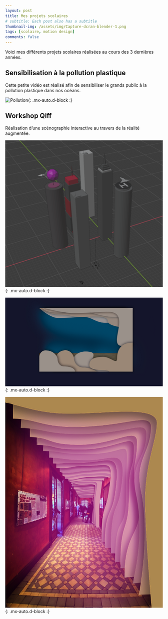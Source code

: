 ```yaml
---
layout: post
title: Mes projets scolaires
# subtitle: Each post also has a subtitle
thumbnail-img: /assets/img/Capture-dcran-blender-1.png
tags: [scolaire, motion design]
comments: false
---
```


Voici mes différents projets scolaires réalisées au cours des 3 dernières années.

## Sensibilisation à la pollution plastique

Cette petite vidéo est réalisé afin de sensibiliser le grands public à la pollution plastique dans nos océans.

![Pollution](){: .mx-auto.d-block :}


## Workshop Qiff

Réalisation d’une scénographie interactive au travers de la réalité augmentée.

![Qiff1](/assets/img/Capture-dcran-blender-1.png){: .mx-auto.d-block :}

![Qiff2](/assets/img/bar-2.png){: .mx-auto.d-block :}

![Qiff3](/assets/img/quiff.png){: .mx-auto.d-block :}

